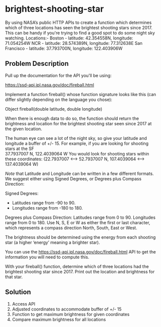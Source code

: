 # brightest-shooting-star
By using NASA’s public HTTP APIs to create a function which determines which
of three locations has seen the brightest shooting stars since 2017.
This can be handy if you're trying to find a good spot to do some night sky
watching.
Locations:-
Boston -        latitude: 42.354558N, longitude:  71.054254W
NCR -           latitude: 28.574389N, longitude:  77.312638E
San Francisco - latitude: 37.793700N, longitude: 122.403906W

## Problem Description 

Pull up the documentation for the API you'll be using:

https://ssd-api.jpl.nasa.gov/doc/fireball.html

Implement a function fireball() whose function signature
looks like this (can differ slightly depending on the
language you chose):

Object fireball(double latitude, double longitude)

When there is enough data to do so, the function should
return the brightness and location for the brightest shooting 
star seen since 2017 at the given location.

The human eye can see a lot of the night sky, so give your latitude
and longitude a buffer of +/- 15. For example, if you are looking
for shooting stars at the SF  
37.7937007 N,  122.4039064 W
You would look for shooting stars within these coordinates: 
(22.7937007   <--> 52.7937007 N,
107.4039064 <--> 137.4039064 W)

*Note* that Latitude and Longitude can be written in a few different
formats. We suggest either using Signed Degrees, or Degrees plus
Compass Direction:

Signed Degrees:
- Latitudes range from -90 to 90.
- Longitudes range from -180 to 180.

Degrees plus Compass Direction:
Latitudes range from 0 to 90.
Longitudes range from 0 to 180.
Use N, S, E or W as either the first or last character, which
represents a compass direction North, South, East or West.

The brightness should be determined using the energy from each
shooting star (a higher ‘energy’ meaning a brighter star).

You can use the https://ssd-api.jpl.nasa.gov/doc/fireball.html API
to get the information you will need to compute this.

With your fireball() function, determine which of three
locations had the brightest shooting star since
2017. Print out the location and brightness for that star.

     
## Solution 
1. Access API
2. Adjusted coordinates to accommodate buffer of +/- 15
3. Function to get maximum brightness for given coordinates
4. Compare maximum brightness for all locations 


     
